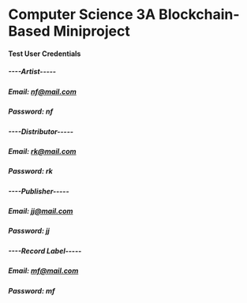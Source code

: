 # Computer Science 3A Blockchain-Based Miniproject

#### Test User Credentials
##### ----Artist-----
##### Email: nf@mail.com
##### Password: nf

##### ----Distributor-----
##### Email: rk@mail.com
##### Password: rk

##### ----Publisher-----
##### Email: jj@mail.com
##### Password: jj

##### ----Record Label-----
##### Email: mf@mail.com
##### Password: mf
